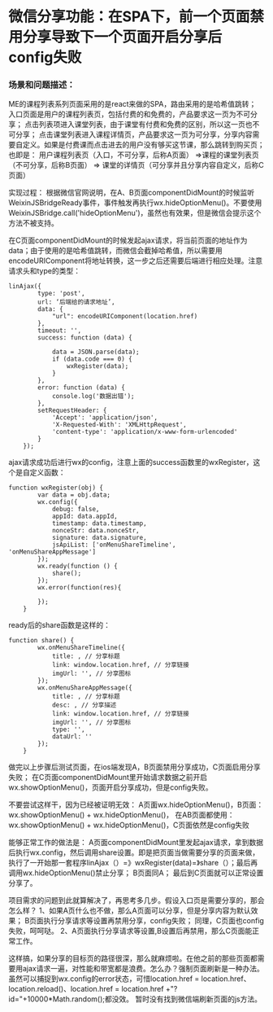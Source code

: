# 微信分享功能：在SPA下，前一个页面禁用分享导致下一个页面开启分享后config失败

### 场景和问题描述：

ME的课程列表系列页面采用的是react来做的SPA，路由采用的是哈希值跳转；
入口页面是用户的课程列表页，包括付费的和免费的，产品要求这一页为不可分享；
点击列表项进入课堂列表，由于课堂有付费和免费的区别，所以这一页也不可分享；
点击课堂列表进入课程详情页，产品要求这一页为可分享，分享内容需要自定义。如果是付费课而点击进去的用户没有够买这节课，那么跳转到购买页；
也即是：
用户课程列表页（入口，不可分享，后称A页面） =>课程的课堂列表页（不可分享，后称B页面） => 课堂的详情页（可分享并且分享内容自定义，后称C页面）

实现过程：
根据微信官网说明，在A、B页面componentDidMount的时候监听WeixinJSBridgeReady事件，事件触发再执行wx.hideOptionMenu()。不要使用WeixinJSBridge.call('hideOptionMenu')，虽然也有效果，但是微信会提示这个方法不被支持。

在C页面componentDidMount的时候发起ajax请求，将当前页面的地址作为data；由于使用的是哈希值跳转，而微信会截掉哈希值，所以需要用encodeURIComponent将地址转换，这一步之后还需要后端进行相应处理。注意请求头和type的类型：
```
linAjax({
        type: 'post',
        url: ‘后端给的请求地址’,
        data: {
            "url": encodeURIComponent(location.href)
        },
        timeout: '',
        success: function (data) {

            data = JSON.parse(data);
            if (data.code === 0) {
                wxRegister(data);
            }
        },
        error: function (data) {
            console.log('数据出错');
        },
        setRequestHeader: {
            'Accept': 'application/json',
            'X-Requested-With': 'XMLHttpRequest',
            'content-type': 'application/x-www-form-urlencoded'
        }
    });
```
ajax请求成功后进行wx的config，注意上面的success函数里的wxRegister，这个是自定义函数：
```
function wxRegister(obj) {
        var data = obj.data;
        wx.config({
            debug: false,
            appId: data.appId,
            timestamp: data.timestamp,
            nonceStr: data.nonceStr,
            signature: data.signature,
            jsApiList: ['onMenuShareTimeline', 'onMenuShareAppMessage']
        });
        wx.ready(function () {
            share();
        });
        wx.error(function(res){

        });
    }
```
ready后的share函数是这样的：
```
function share() {
        wx.onMenuShareTimeline({
            title: , // 分享标题
            link: window.location.href, // 分享链接
            imgUrl: '', // 分享图标
        });
        wx.onMenuShareAppMessage({
            title: , // 分享标题
            desc: , // 分享描述
            link: window.location.href, // 分享链接
            imgUrl: '', // 分享图标
            type: '',
            dataUrl: ''
        });
    }
```
做完以上步骤后测试页面，在ios端发现A，B页面禁用分享成功，C页面启用分享失败；
在C页面componentDidMount里开始请求数据之前开启wx.showOptionMenu()，页面开启分享成功，但是config失败。

不要尝试这样干，因为已经被证明无效：
A页面wx.hideOptionMenu()，B页面：wx.showOptionMenu() + wx.hideOptionMenu()，
在AB页面都使用：wx.showOptionMenu() + wx.hideOptionMenu()，C页面依然是config失败

能够正常工作的做法是：
A页面componentDidMount里发起ajax请求，拿到数据后执行wx.config，然后调用share设置。即是把页面当做需要分享的页面来做，执行了一开始那一套程序linAjax（）=》wxRegister(data)=》share（）；最后再调用wx.hideOptionMenu()禁止分享；
B页面同A；
最后到C页面就可以正常设置分享了。

项目需求的问题到此就算解决了，再思考多几步。假设入口页是需要分享的，那会怎么样？
1、如果A页什么也不做，那么A页面可以分享，但是分享内容为默认效果；
B页面执行分享请求等设置再禁用分享，config失败；
同理，C页面也config失败，呵呵哒。
2、A页面执行分享请求等设置,B设置后再禁用，那么C页面能正常工作。

这样搞，如果分享的目标页的路径很深，那么就麻烦啦。在他之前的那些页面都需要用ajax请求一遍，对性能和带宽都是浪费。怎么办？强制页面刷新是一种办法。
虽然可以捕捉到wx.config的error状态，可惜location.href = location.href、location.reload()、location.href = location.href +"?id="+10000*Math.random();都没效。
暂时没有找到微信端刷新页面的js方法。
